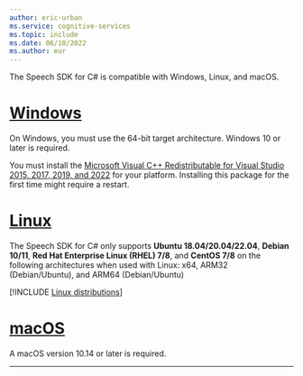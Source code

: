 ```yaml
---
author: eric-urban
ms.service: cognitive-services
ms.topic: include
ms.date: 06/10/2022
ms.author: eur
---
```


The Speech SDK for C# is compatible with Windows, Linux, and macOS.

# [Windows](#tab/windows)

On Windows, you must use the 64-bit target architecture. Windows 10 or later is required.

You must install the [Microsoft Visual C++ Redistributable for Visual Studio 2015, 2017, 2019, and 2022](/cpp/windows/latest-supported-vc-redist?view=msvc-170&preserve-view=true) for your platform. Installing this package for the first time might require a restart.

# [Linux](#tab/linux)

The Speech SDK for C# only supports **Ubuntu 18.04/20.04/22.04**, **Debian 10/11**, **Red Hat Enterprise Linux (RHEL) 7/8**, and **CentOS 7/8** on the following architectures when used with Linux: x64, ARM32 (Debian/Ubuntu), and ARM64 (Debian/Ubuntu)

[!INCLUDE [Linux distributions](linux-distributions.md)]

# [macOS](#tab/macos)

A macOS version 10.14 or later is required.

---

